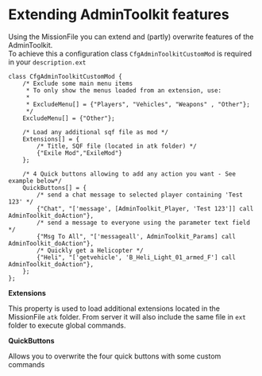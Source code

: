 # Extending AdminToolkit features

Using the MissionFile you can extend and (partly) overwrite features of the AdminToolkit.<br />
To achieve this a configuration class `CfgAdminToolkitCustomMod` is required in your `description.ext`
 
```
class CfgAdminToolkitCustomMod {
	/* Exclude some main menu items
	 * To only show the menus loaded from an extension, use:
	 * 
	 * ExcludeMenu[] = {"Players", "Vehicles", "Weapons" , "Other"};
	 */
	ExcludeMenu[] = {"Other"};
	
	/* Load any additional sqf file as mod */
	Extensions[] = {
		/* Title, SQF file (located in atk folder) */
		{"Exile Mod","ExileMod"}
	};

	/* 4 Quick buttons allowing to add any action you want - See example below*/
	QuickButtons[] = {
		/* send a chat message to selected player containing 'Test 123' */
		{"Chat", "['message', [AdminToolkit_Player, 'Test 123']] call AdminToolkit_doAction"},
		/* send a message to everyone using the parameter text field */
		{"Msg To All", "['messageall', AdminToolkit_Params] call AdminToolkit_doAction"},
		/* Quickly get a Helicopter */
		{"Heli", "['getvehicle', 'B_Heli_Light_01_armed_F'] call AdminToolkit_doAction"},
	};
};
```

**Extensions**

This property is used to load additional extensions located in the MissionFile `atk` folder.
From server it will also include the same file in `ext` folder to execute global commands.

**QuickButtons**

Allows you to overwrite the four quick buttons with some custom commands




